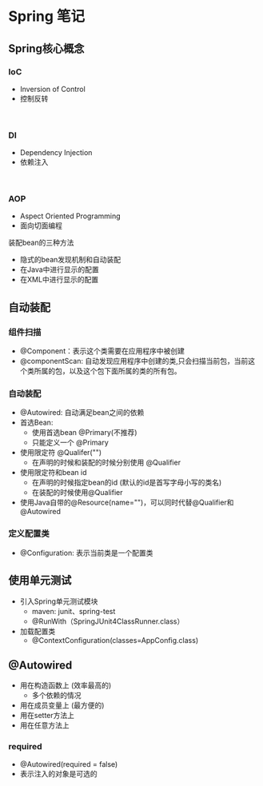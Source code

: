 
# Spring 笔记
## Spring核心概念

### IoC
* Inversion of Control
* 控制反转
<br>

###  DI
* Dependency Injection
* 依赖注入
<br>

###  AOP
* Aspect Oriented Programming
* 面向切面编程

装配bean的三种方法
* 隐式的bean发现机制和自动装配
* 在Java中进行显示的配置
* 在XML中进行显示的配置


## 自动装配
### 组件扫描
* @Component：表示这个类需要在应用程序中被创建
* @componentScan: 自动发现应用程序中创建的类,只会扫描当前包，当前这个类所属的包，以及这个包下面所属的类的所有包。

### 自动装配
* @Autowired: 自动满足bean之间的依赖
* 首选Bean:
  * 使用首选bean @Primary(不推荐)
  * 只能定义一个 @Primary
* 使用限定符 @Qualifer("")
  * 在声明的时候和装配的时候分别使用 @Qualifier
* 使用限定符和bean id
  * 在声明的时候指定bean的id (默认的id是首写字母小写的类名)
  * 在装配的时候使用@Qualifier 
* 使用Java自带的@Resource(name="")，可以同时代替@Qualifier和@Autowired
### 定义配置类
* @Configuration: 表示当前类是一个配置类



## 使用单元测试

* 引入Spring单元测试模块
  * maven: junit、spring-test
  * @RunWith（SpringJUnit4ClassRunner.class）
* 加载配置类
  * @ContextConfiguration(classes=AppConfig.class)


##  @Autowired

* 用在构造函数上 (效率最高的)
  * 多个依赖的情况
* 用在成员变量上 (最方便的)
* 用在setter方法上
* 用在任意方法上


### required
* @Autowired(required = false)
* 表示注入的对象是可选的
  